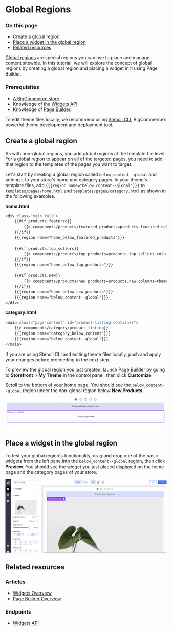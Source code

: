# Global Regions

<div class="otp" id="no-index">

### On this page
- [Create a global region](#create-a-global-region)
- [Place a widget in the global region](#place-a-widget-in-the-global-region)
- [Related resources](#related-resources)

</div>

[Global regions](https://developer.bigcommerce.com/api-docs/store-management/widgets/overview#global-regions) are special regions you can use to place and manage content sitewide. 
In this tutorial, we will explore the concept of global regions by creating a global region and placing a widget in it using Page Builder.

###  Prerequisites

* [A BigCommerce store](https://support.bigcommerce.com/s/article/Starting-a-Bigcommerce-Trial).
* Knowledge of the [Widgets API](https://developer.bigcommerce.com/api-docs/storefront/widgets/widgets-overview).
* Knowledge of [Page Builder](https://support.bigcommerce.com/s/article/Page-Builder).

To edit theme files locally, we recommend using [Stencil CLI](https://developer.bigcommerce.com/stencil-docs/installing-stencil-cli/installing-stencil), BigCommerce’s powerful theme development and deployment tool.

## Create a global region

As with non-global regions, you add global regions at the template file level. For a global region to appear on all of the targeted pages, you need to add that region to the templates of the pages you want to target.

Let's start by creating a global region called `below_content--global` and adding it to your store's home and category pages. In your theme's template files, add `{{{region name="below_content--global"}}}` to `templates/pages/home.html` and `templates/pages/category.html` as shown in the following examples.

**home.html**

```html
<div class="main full">
    {{#if products.featured}}
        {{> components/products/featured products=products.featured columns=theme_settings.homepage_featured_products_column_count}}
    {{/if}}
    {{{region name="home_below_featured_products"}}}

    {{#if products.top_sellers}}
        {{> components/products/top products=products.top_sellers columns=theme_settings.homepage_top_products_column_count}}
    {{/if}}
    {{{region name="home_below_top_products"}}}

    {{#if products.new}}
        {{> components/products/new products=products.new columns=theme_settings.homepage_new_products_column_count}}
    {{/if}}
    {{{region name="home_below_new_products"}}}
    {{{region name="below_content--global"}}} 
</div>
```

**category.html**
```html
<main class="page-content" id="product-listing-container">
    {{> components/category/product-listing}}
    {{{region name="category_below_content"}}}
    {{{region name="below_content--global"}}}
</main>
```

If you are using Stencil CLI and editing theme files locally, push and apply your changes before proceeding to the next step.

To preview the global region you just created, launch [Page Builder](https://support.bigcommerce.com/s/article/Page-Builder) by going to **Storefront** > **My Theme** in the control panel, then click **Customize**. 

Scroll to the bottom of your home page. You should see the `below_content--global` region under the non-global region below **New Products**.

![Global Region](https://raw.githubusercontent.com/bigcommerce/dev-docs/master/assets/images/global-regions-tutorial-01.png "Global Region")

## Place a widget in the global region

To test your global region's functionality, drag and drop one of the basic widgets from the left pane into the `below_content--global` region, then click **Preview**. You should see the widget you just placed displayed on the home page and the category pages of your store.

![Page Builder Design](https://raw.githubusercontent.com/bigcommerce/dev-docs/master/assets/images/global-regions-tutorial-02.png "Page Builder Design")

## Related resources

### Articles
* [Widgets Overview](/api-docs/store-management/widgets/overview)
* [Page Builder Overview](https://developer.bigcommerce.com/stencil-docs/page-builder/page-builder-overview)

### Endpoints
* [Widgets API](/api-reference/store-management/widgets)